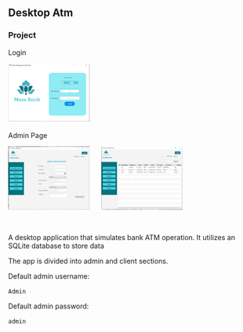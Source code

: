 ## Desktop Atm
### Project
Login<br>
<!-- ![Image](/assets/login-page.PNG) -->
<img src="/assets/login-page.PNG" width="33%" /><br><br>
Admin Page<br>
<p float="left">
  <img src="/assets/create-account.PNG" width="33%" />&nbsp;&nbsp;&nbsp;&nbsp;&nbsp;
  <img src="/assets/client-list.PNG" width="33%" />
</p><br>
    

A desktop application that simulates bank ATM operation. It utilizes an SQLite database to store data<br>

The app is divided into admin and client sections.<br>

Default admin username:

    Admin
Default admin password:

    admin
